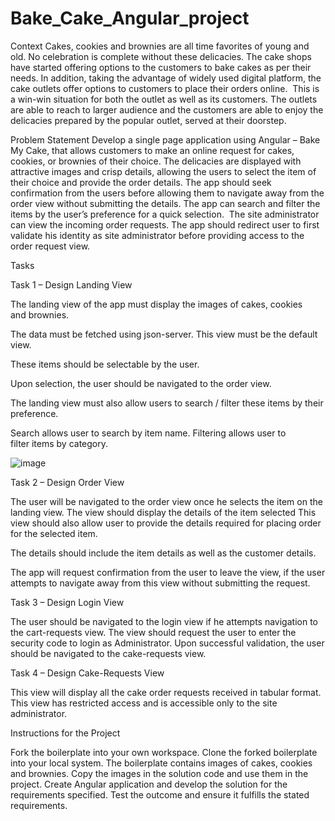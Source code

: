 # Bake_Cake_Angular_project
Context
Cakes, cookies and brownies are all time favorites of young and old. No celebration is complete without these delicacies. The cake shops have started offering options to the customers to bake cakes as per their needs.
In addition, taking the advantage of widely used digital platform, the cake outlets offer options to customers to place their orders online. 
This is a win-win situation for both the outlet as well as its customers. The outlets are able to reach to larger audience and the customers are able to enjoy the delicacies prepared by the popular outlet, served at their doorstep.

Problem Statement
Develop a single page application using Angular – Bake My Cake, that allows customers to make an online request for cakes, cookies, or brownies of their choice.
The delicacies are displayed with attractive images and crisp details, allowing the users to select the item of their choice and provide the order details. The app should seek confirmation from the users before allowing them to navigate away from the order view without submitting the details.​
The app can search and filter the items by the user’s preference for a quick selection. 
The site administrator can view the incoming order requests.​ The app should redirect user to first validate his identity as site administrator before providing access to the order request view.​

Tasks

Task 1 – Design Landing View

The landing view of the app must display the images of cakes, cookies and brownies.

The data must be fetched using json-server.
This view must be the default view.


These items should be selectable by the user.

Upon selection, the user should be navigated to the order view.


The landing view must also allow users to search / filter these items by their preference.

Search allows user to search by item name.
Filtering allows user to filter items by category.

![image](https://github.com/tayademeenakashi5/Bake_Cake_Angular_project/assets/85633773/89c424d4-1da0-4f4f-b6d9-c0425be39f69)




Task 2 – Design Order View

The user will be navigated to the order view once he selects the item on the landing view.
The view should display the details of the item selected
This view should also allow user to provide the details required for placing order for the selected item.

The details should include the item details as well as the customer details.


The app will request confirmation from the user to leave the view, if the user attempts to navigate away from this view without submitting the request.


Task 3 – Design Login View

The user should be navigated to the login view if he attempts navigation to the cart-requests view.
The view should request the user to enter the security code to login as Administrator.
Upon successful validation, the user should be navigated to the cake-requests view.


Task 4 – Design Cake-Requests View

This view will display all the cake order requests received in tabular format.
This view has restricted access and is accessible only to the site administrator.


Instructions for the Project

Fork the boilerplate into your own workspace.​​​​​​
Clone the forked boilerplate into your local system.
The boilerplate contains images of cakes, cookies and brownies.
Copy the images in the solution code and use them in the project.
Create Angular application and develop the solution for the requirements specified.
​Test the outcome and ensure it fulfills the stated requirements.​​
